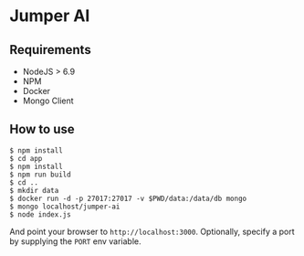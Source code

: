 # Jumper AI

## Requirements
- NodeJS > 6.9
- NPM
- Docker
- Mongo Client

## How to use

```
$ npm install
$ cd app
$ npm install
$ npm run build
$ cd ..
$ mkdir data
$ docker run -d -p 27017:27017 -v $PWD/data:/data/db mongo
$ mongo localhost/jumper-ai
$ node index.js
```

And point your browser to `http://localhost:3000`. Optionally, specify
a port by supplying the `PORT` env variable.

